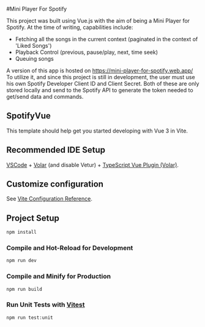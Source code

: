 #Mini Player For Spotify

This project was built using Vue.js with the aim of being a Mini Player for Spotify. At the time of writing, capabilities include:

- Fetching all the songs in the current context (paginated in the context of 'Liked Songs')
- Playback Control (previous, pause/play, next, time seek)
- Queuing songs

A version of this app is hosted on https://mini-player-for-spotify.web.app/
To utilize it, and since this project is still in development, the user must use his own Spotify Developer Client ID and Client Secret. Both of these are only stored locally and send to the Spotify API to generate the token needed to get/send data and commands.

## SpotifyVue

This template should help get you started developing with Vue 3 in Vite.

## Recommended IDE Setup

[VSCode](https://code.visualstudio.com/) + [Volar](https://marketplace.visualstudio.com/items?itemName=johnsoncodehk.volar) (and disable Vetur) + [TypeScript Vue Plugin (Volar)](https://marketplace.visualstudio.com/items?itemName=johnsoncodehk.vscode-typescript-vue-plugin).

## Customize configuration

See [Vite Configuration Reference](https://vitejs.dev/config/).

## Project Setup

```sh
npm install
```

### Compile and Hot-Reload for Development

```sh
npm run dev
```

### Compile and Minify for Production

```sh
npm run build
```

### Run Unit Tests with [Vitest](https://vitest.dev/)

```sh
npm run test:unit
```
